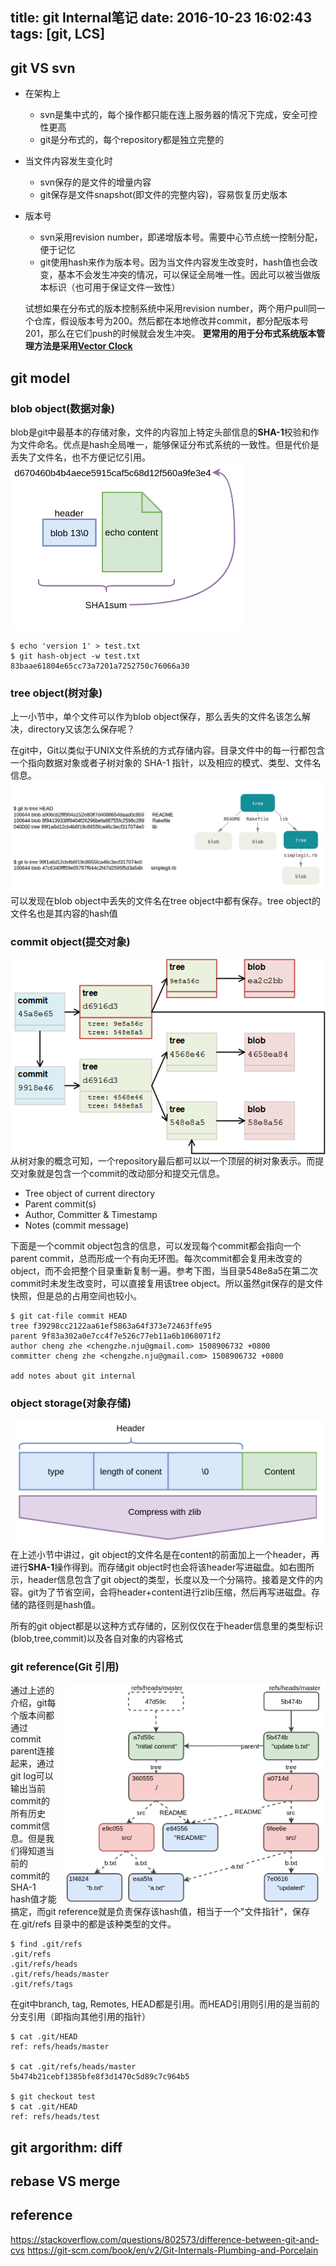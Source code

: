 title: git Internal笔记
date: 2016-10-23 16:02:43
tags: [git, LCS]
---
## git VS svn
- 在架构上
  - svn是集中式的，每个操作都只能在连上服务器的情况下完成，安全可控性更高
  - git是分布式的，每个repository都是独立完整的
- 当文件内容发生变化时
  - svn保存的是文件的增量内容
  - git保存是文件snapshot(即文件的完整内容)，容易恢复历史版本
- 版本号
  - svn采用revision number，即递增版本号。需要中心节点统一控制分配，便于记忆
  - git使用hash来作为版本号。因为当文件内容发生改变时，hash值也会改变，基本不会发生冲突的情况，可以保证全局唯一性。因此可以被当做版本标识（也可用于保证文件一致性）

  试想如果在分布式的版本控制系统中采用revision number，两个用户pull同一个仓库，假设版本号为200。然后都在本地修改并commit，都分配版本号201，那么在它们push的时候就会发生冲突。
  **更常用的用于分布式系统版本管理方法是采用[Vector Clock](https://en.wikipedia.org/wiki/Vector_clock)**

## git model
### blob object(数据对象)
blob是git中最基本的存储对象，文件的内容加上特定头部信息的**SHA-1**校验和作为文件命名。优点是hash全局唯一，能够保证分布式系统的一致性。但是代价是丢失了文件名，也不方便记忆引用。
![](/img/git_blob_object.png)
```
$ echo 'version 1' > test.txt
$ git hash-object -w test.txt
83baae61804e65cc73a7201a7252750c76066a30
```

### tree object(树对象)
上一小节中，单个文件可以作为blob object保存，那么丢失的文件名该怎么解决，directory又该怎么保存呢？

在git中，Git以类似于UNIX文件系统的方式存储内容。目录文件中的每一行都包含一个指向数据对象或者子树对象的 SHA-1 指针，以及相应的模式、类型、文件名信息。
![](/img/git_tree_object.png)
可以发现在blob object中丢失的文件名在tree object中都有保存。tree object的文件名也是其内容的hash值

### commit object(提交对象)
<img src="/img/git_commit_object.png" style="float:right;margin-left:1em;max-width:500px;"/>从树对象的概念可知，一个repository最后都可以以一个顶层的树对象表示。而提交对象就是包含一个commit的改动部分和提交元信息。
- Tree object of current directory
- Parent commit(s)
- Author, Committer & Timestamp
- Notes (commit message)

下面是一个commit object包含的信息，可以发现每个commit都会指向一个parent commit，总而形成一个有向无环图。每次commit都会复用未改变的object，而不会把整个目录重新复制一遍。参考下图，当目录548e8a5在第二次commit时未发生改变时，可以直接复用该tree object。所以虽然git保存的是文件快照，但是总的占用空间也较小。
```
$ git cat-file commit HEAD
tree f39298cc2122aa61ef5863a64f373e72463ffe95
parent 9f83a302a0e7cc4f7e526c77eb11a6b1068071f2
author cheng zhe <chengzhe.nju@gmail.com> 1508906732 +0800
committer cheng zhe <chengzhe.nju@gmail.com> 1508906732 +0800

add notes about git internal
```

### object storage(对象存储)
<img src="/img/git_object_storage.png" style="float:right;margin-left:1em;"/>在上述小节中讲过，git object的文件名是在content的前面加上一个header，再进行**SHA-1**操作得到。而存储git object时也会将该header写进磁盘。如右图所示，header信息包含了git object的类型，长度以及一个分隔符。接着是文件的内容。git为了节省空间，会将header+content进行zlib压缩，然后再写进磁盘。存储的路径则是hash值。

所有的git object都是以这种方式存储的，区别仅仅在于header信息里的类型标识(blob,tree,commit)以及各自对象的内容格式

### git reference(Git 引用)
<img src="/img/git_ref.png" style="float:right;margin-left:1em;max-height:350px;"/>通过上述的介绍，git每个版本间都通过commit parent连接起来，通过git log可以输出当前commit的所有历史commit信息。但是我们得知道当前的commit的SHA-1 hash值才能搞定，而git reference就是负责保存该hash值，相当于一个"文件指针"，保存在.git/refs 目录中的都是该种类型的文件。
```
$ find .git/refs
.git/refs
.git/refs/heads
.git/refs/heads/master
.git/refs/tags
```
在git中branch, tag, Remotes, HEAD都是引用。而HEAD引用则引用的是当前的分支引用（即指向其他引用的指针）
```
$ cat .git/HEAD
ref: refs/heads/master

$ cat .git/refs/heads/master
5b474b21cebf1385bfe8f3d1470c5d89c7c964b5

$ git checkout test
$ cat .git/HEAD
ref: refs/heads/test
```
## git argorithm: diff

## rebase VS merge

## reference
https://stackoverflow.com/questions/802573/difference-between-git-and-cvs
https://git-scm.com/book/en/v2/Git-Internals-Plumbing-and-Porcelain
